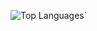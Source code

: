 ![Top Languages](`https://github-readme-stats.vercel.app/api/top-langs/?username=G0KU-DOTCOM&layout=compact&langs_count=10&hide=less,SCSS&cache_seconds=1800)`
